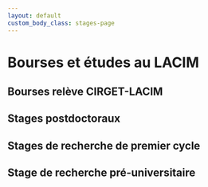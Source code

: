```yaml
---
layout: default
custom_body_class: stages-page
---
```


# Bourses et études au LACIM

## Bourses relève CIRGET-LACIM

## Stages postdoctoraux

## Stages de recherche de premier cycle

## Stage de recherche pré-universitaire

